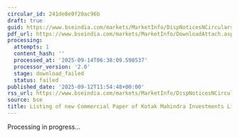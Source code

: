 ```yaml
---
circular_id: 241de8e0f20ac96b
draft: true
guid: https://www.bseindia.com/markets/MarketInfo/DispNoticesNCirculars.aspx?Noticeid={8D6B3CF9-2CEE-453B-91FE-D22E7A20A0EC}&noticeno=20250912-63&dt=09/12/2025&icount=63&totcount=103&flag=0
pdf_url: https://www.bseindia.com/markets/MarketInfo/DownloadAttach.aspx?id=20250912-63&attachedId=
processing:
  attempts: 1
  content_hash: ''
  processed_at: '2025-09-14T06:38:09.590537'
  processor_version: '2.0'
  stage: download_failed
  status: failed
published_date: '2025-09-12T11:54:48+00:00'
rss_url: https://www.bseindia.com/markets/MarketInfo/DispNoticesNCirculars.aspx?Noticeid={8D6B3CF9-2CEE-453B-91FE-D22E7A20A0EC}&noticeno=20250912-63&dt=09/12/2025&icount=63&totcount=103&flag=0
source: bse
title: Listing of new Commercial Paper of Kotak Mahindra Investments Limited
---
```


Processing in progress...
